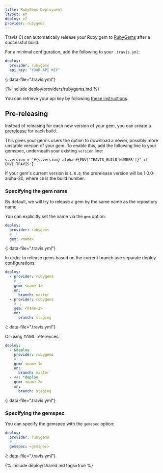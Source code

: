 ```yaml
---
title: RubyGems Deployment
layout: en
deploy: v2
provider: rubygems
---
```


Travis CI can automatically release your Ruby gem to [RubyGems](https://rubygems.org/) after a successful build.

For a minimal configuration, add the following to your `.travis.yml`:

```yaml
deploy:
  provider: rubygems
  api_key: "YOUR API KEY"
```
{: data-file=".travis.yml"}

{% include deploy/providers/rubygems.md %}

You can retrieve your api key by following [these instructions](http://guides.rubygems.org/rubygems-org-api).

## Pre-releasing

Instead of releasing for each new version of your gem, you can create a
[prerelease](http://guides.rubygems.org/patterns#prerelease-gems) for each
build.

This gives your gem's users the option to download a newer, possibly more
unstable version of your gem. To enable this, add the following line to your
gemspec, underneath your existing `version` line:

```
s.version = "#{s.version}-alpha-#{ENV['TRAVIS_BUILD_NUMBER']}" if ENV['TRAVIS']
```

If your gem's current version is `1.0.0`, the prerelease version will be
1.0.0-alpha-20, where `20` is the build number.

### Specifying the gem name

By default, we will try to release a gem by the same name as the repository name.

You can explicitly set the name via the `gem` option:

```yaml
deploy:
  provider: rubygems
  # ⋮
  gem: <name>
```
{: data-file=".travis.yml"}

In order to release gems based on the current branch use separate deploy
configurations:

```yaml
deploy:
  - provider: rubygems
    # ⋮
    gem: <name-1>
    on:
      branch: master
  - provider: rubygems
    # ⋮
    gem: <name-2>
    on:
      branch: staging
```
{: data-file=".travis.yml"}

Or using YAML references:

```yaml
deploy:
  - &deploy
    provider: rubygems
    # ⋮
    gem: <name-1>
    on:
      branch: master
  - <<: *deploy
    gem: <name-2>
    on:
      branch: staging
```
{: data-file=".travis.yml"}

### Specifying the gemspec

You can specify the gemspec with the `gemspec` option:

```yaml
deploy:
  provider: rubygems
  # ⋮
  gemspec: <gemspec>
```
{: data-file=".travis.yml"}

{% include deploy/shared.md tags=true %}

